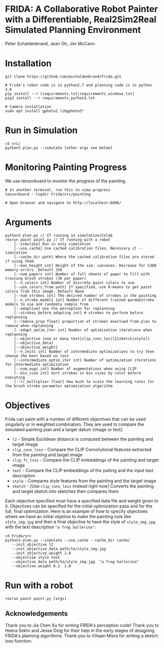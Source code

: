 # FRIDA: A Collaborative Robot Painter with a Differentiable, Real2Sim2Real Simulated Planning Environment

Peter Schaldenbrand, Jean Oh, Jim McCann

# Installation

```
git clone https://github.com/pschaldenbrand/Frida.git

# Frida's robot code is in python2.7 and planning code is in python 3.6
pip install --r [requirements.txt|requirements_windows.txt]
pip3 install --r requirements_python3.txt

# Camera installation
sudo apt install gphoto2 libgphoto2*
```

# Run in Simulation

```
cd src/
python3 plan.py --simulate [other args see below]
```

# Monitoring Painting Progress

We use tensorboard to monitor the progress of the painting.

```
# In another terminal, run this to view progress
tensorboard --logdir Frida/src/painting

# Open browser and navigate to http://localhost:6006/
```

# Arguments

```
python3 plan.py // If running in simulation/Colab
rosrun paint paint.py // If running with a robot
    [--simulate] Run in only simulation
    [--use_cache] Use cached calibration files. Necessary if --simulation
    [--cache_dir path] Where the cached calibration files are stored if using them
    [--max_height int] Height of the sim. canvases. Decrease for CUDA memory errors. Default 256
    [--num_papers int] Number of full sheets of paper to fill with training brush strokes (30 per paper)
    [--n_colors int] Number of discrete paint colors to use
    [--use_colors_from path] If specified, use K-means to get paint colors from this image. Default None
    [--num_strokes int] The desired number of strokes in the painting
    [--n_stroke_models int] Number of different trained param2stroke models to use and randomly sample from
    [--adaptive] Use the perception for replanning
    [--strokes_before_adapting int] # strokes to perform before replanning
    [--remove_prop float] proportion of strokes exectued from plan to remove when replanning
    [--adapt_optim_iter int] Number of optimization iterations when replanning
    [--objective [one or many text|clip_conv_los|l2|sketch|style]]
    [--objective_data]
    [--objective_weight]
    [--n_inits int] Number of intermediate optimizations to try then choose the best based on loss
    [--intermediate_optim_iter int] Number of optimization iterations for intermediate optimization
    [--num_augs int] Number of augmentations when using CLIP
    [--bin_size int] Sort strokes in bin sizes by color before executing
    [--lr_multiplier float] How much to scale the learning rates for the brush stroke parameter optimization algorithm
```

# Objectives

Frida can paint with a number of different objectives that can be used singularly or in weighted combination. They are used to compare the simulated painting plan and a target datum (image or text):
- `l2` - Simple Euclidean distance is computed between the painting and target image
- `clip_conv_loss` - Compare the CLIP Convolutional features extracted from the painting and target image
- `clip_fc_loss` - Compare the CLIP embeddings of the painting and target image
- `text` - Compare the CLIP embeddings of the paiting and the input text description
- `style` - Compares style features from the painting and the target image
- `sketch` - [Use `clip_conv_loss` instead right now] Converts the painting and target sketch into sketches then compares them

Each objective specified must have a specified data file and weight given to it. Objectives can be specified for the initial optimization pass and for the full, final optimization. Here is an example of how to specify objectives where we have an initial objetive to make the painting look like `style_img.jpg` and then a final objective to have the style of `style_img.jpg` with the text description `"a frog ballerina"`:
```
cd Frida/src
python3 plan.py --simulate --use_cache --cache_dir cache/
   --init_objective l2 
   --init_objective_data path/to/style_img.jpg
   --init_objective_weight 1.0
   --objective style text
   --objective_data path/to/style_img.jpg  "a frog ballerina"
   --objective_weight 0.2  1.0
```

# Run with a robot

```
rosrun paint paint.py [args]
```

## Acknowledgements

Thank you to Jia Chen Xu for writing FRIDA's perception code! Thank you to Heera Sekhr and Jesse Ding for their help in the early stages of designing FRIDA's planning algorithms.  Thank you to Vihaan Misra for writing a sketch loss function.
